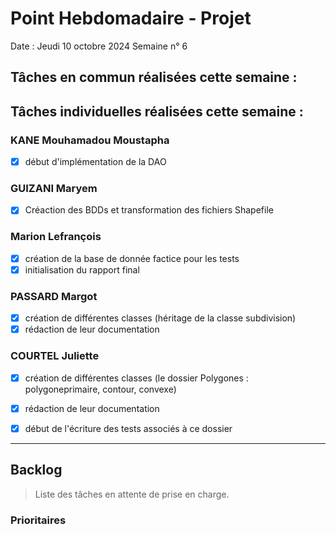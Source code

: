 # Point Hebdomadaire - Projet

Date : Jeudi 10 octobre 2024
Semaine n° 6

## Tâches en commun réalisées cette semaine :

## Tâches individuelles réalisées cette semaine :

### KANE Mouhamadou Moustapha
- [x] début d'implémentation de la DAO

### GUIZANI Maryem
- [x] Créaction des BDDs et transformation des fichiers Shapefile

### Marion Lefrançois
- [x] création de la base de donnée factice pour les tests
- [x] initialisation du rapport final

### PASSARD Margot
- [x] création de différentes classes (héritage de la classe subdivision)
- [x] rédaction de leur documentation

### COURTEL Juliette
- [x] création de différentes classes (le dossier Polygones : polygoneprimaire, contour, convexe)
- [x] rédaction de leur documentation
- [x] début de l'écriture des tests associés à ce dossier




---

## Backlog

> Liste des tâches en attente de prise en charge.

### Prioritaires
